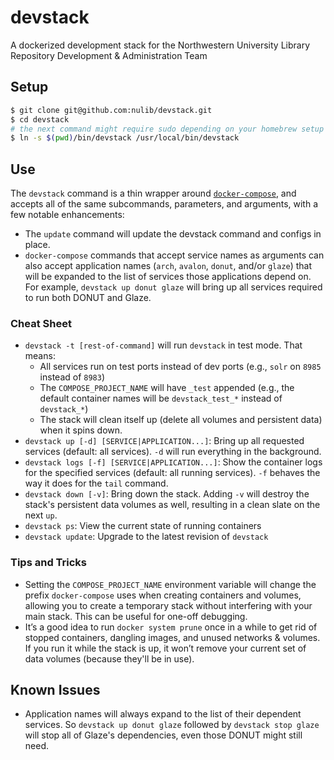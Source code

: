 # devstack
A dockerized development stack for the Northwestern University Library Repository Development & Administration Team

## Setup

```bash
$ git clone git@github.com:nulib/devstack.git
$ cd devstack
# the next command might require sudo depending on your homebrew setup
$ ln -s $(pwd)/bin/devstack /usr/local/bin/devstack
```

## Use

The `devstack` command is a thin wrapper around [`docker-compose`](https://docs.docker.com/compose/reference/), and accepts
all of the same subcommands, parameters, and arguments, with a few notable enhancements:

* The `update` command will update the devstack command and configs in place.
* `docker-compose` commands that accept service names as arguments can also accept application names
  (`arch`, `avalon`, `donut`, and/or `glaze`) that will be expanded to the list of services those
  applications depend on. For example, `devstack up donut glaze` will bring up all services required
  to run both DONUT and Glaze.

### Cheat Sheet

* `devstack -t [rest-of-command]` will run `devstack` in test mode. That means:
  * All services run on test ports instead of dev ports (e.g., `solr` on `8985` instead of `8983`)
  * The `COMPOSE_PROJECT_NAME` will have `_test` appended (e.g., the default container names will be 
    `devstack_test_*` instead of `devstack_*`)
  * The stack will clean itself up (delete all volumes and persistent data) when it spins down.
* `devstack up [-d] [SERVICE|APPLICATION...]`: Bring up all requested services (default: all services).
  `-d` will run everything in the background.
* `devstack logs [-f] [SERVICE|APPLICATION...]`: Show the container logs for the specified services (default:
  all running services). `-f` behaves the way it does for the `tail` command.
* `devstack down [-v]`: Bring down the stack. Adding `-v` will destroy the stack's persistent data volumes as
  well, resulting in a clean slate on the next `up`.
* `devstack ps`: View the current state of running containers
* `devstack update`: Upgrade to the latest revision of `devstack`

### Tips and Tricks

* Setting the `COMPOSE_PROJECT_NAME` environment variable will change the prefix `docker-compose` uses when
  creating containers and volumes, allowing you to create a temporary stack without interfering with your
  main stack. This can be useful for one-off debugging.
* It’s a good idea to run `docker system prune` once in a while to get rid of stopped containers, dangling
  images, and unused networks & volumes. If you run it while the stack is up, it won’t remove your current
  set of data volumes (because they'll be in use).

## Known Issues

* Application names will always expand to the list of their dependent services. So `devstack up donut glaze`
  followed by `devstack stop glaze` will stop all of Glaze's dependencies, even those DONUT might still need.
